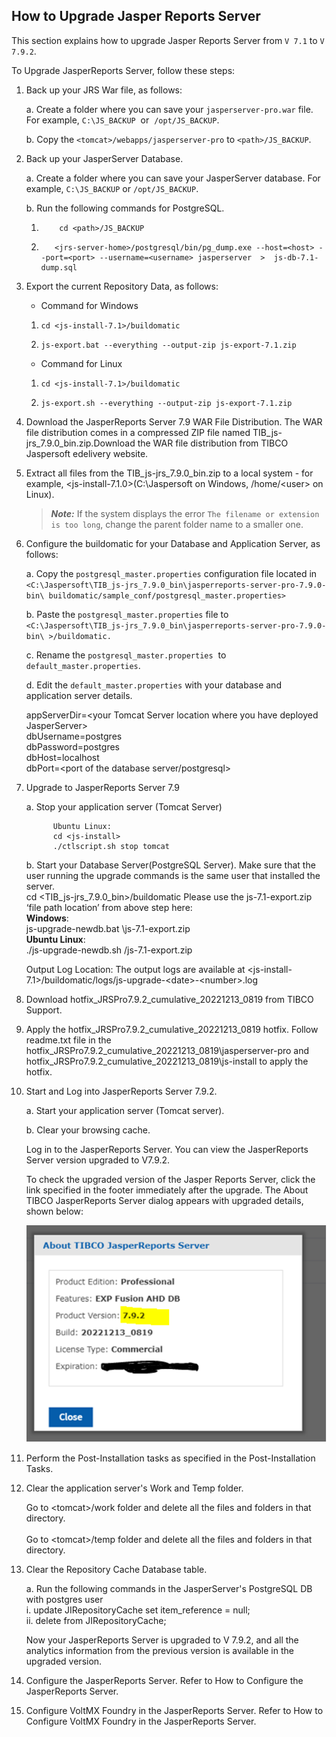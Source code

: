                          

How to Upgrade Jasper Reports Server
------------------------------------

This section explains how to upgrade Jasper Reports Server from `V 7.1` to `V 7.9.2`.


To Upgrade JasperReports Server, follow these steps:

1.  Back up your JRS War file, as follows:
    
    a.  Create a folder where you can save your `jasperserver-pro.war` file. For example, `C:\JS_BACKUP`  or  `/opt/JS_BACKUP`.
    
    b.  Copy the `<tomcat>/webapps/jasperserver-pro` to `<path>/JS_BACKUP`.  
    
2.  Back up your JasperServer Database.
    
    a.  Create a folder where you can save your JasperServer database. For example, `C:\JS_BACKUP` or `/opt/JS_BACKUP`.  

    b.  Run the following commands for PostgreSQL.
    
    1.  ```
            cd <path>/JS_BACKUP
        ```

    2.  ```
           <jrs-server-home>/postgresql/bin/pg_dump.exe --host=<host> --port=<port> --username=<username> jasperserver  >  js-db-7.1-dump.sql
        ```

3.  Export the current Repository Data, as follows:

    *   Command for Windows

    1.  ```
        cd <js-install-7.1>/buildomatic
        ```

    2.  ```
        js-export.bat --everything --output-zip js-export-7.1.zip
        ```

    *   Command for Linux
        
    1.  ```
        cd <js-install-7.1>/buildomatic
        ```

    2.  ```
        js-export.sh --everything --output-zip js-export-7.1.zip
        ```

4.  Download the JasperReports Server 7.9 WAR File Distribution. The WAR file distribution comes in a compressed ZIP file named TIB_js-jrs_7.9.0_bin.zip.Download the WAR file distribution from TIBCO Jaspersoft edelivery website.


5.  Extract all files from the TIB_js-jrs_7.9.0_bin.zip to a local system - for example, &lt;js-install-7.1.0&gt;(C:\Jaspersoft on Windows, /home/&lt;user&gt; on Linux).

    > **_Note:_** If the system displays the error `The filename or extension is too long`, change the parent folder name to a smaller one.

6.  Configure the buildomatic for your Database and Application Server, as follows:

    a.  Copy the `postgresql_master.properties` configuration file located in `<C:\Jaspersoft\TIB_js-jrs_7.9.0_bin\jasperreports-server-pro-7.9.0-bin\ buildomatic/sample_conf/postgresql_master.properties>`  

    b.  Paste the `postgresql_master.properties` file to `<C:\Jaspersoft\TIB_js-jrs_7.9.0_bin\jasperreports-server-pro-7.9.0-bin\ >/buildomatic.` 

    c.  Rename the `postgresql_master.properties`  to  `default_master.properties`.
    

    d.  Edit the `default_master.properties` with your database and application server details.  

      appServerDir=&lt;your Tomcat Server location where you have deployed JasperServer&gt; <br>
      dbUsername=postgres <br>
      dbPassword=postgres <br>
      dbHost=localhost <br>
      dbPort=&lt;port of the database server/postgresql&gt;  

7.  Upgrade to JasperReports Server 7.9

     a.  Stop your application server (Tomcat Server)

    ```
          Ubuntu Linux:
          cd <js-install>
          ./ctlscript.sh stop tomcat
    ```

     b.	Start your Database Server(PostgreSQL Server).
        Make sure that the user running the upgrade commands is the same user that installed the server. <br>
        cd &lt;TIB_js-jrs_7.9.0_bin&gt;/buildomatic
        Please use the js-7.1-export.zip ‘file path location’ from above step here: <br>
        <b>Windows</b>:<br>
        js-upgrade-newdb.bat <path>\js-7.1-export.zip <br>
        <b>Ubuntu Linux</b>:<br>
        ./js-upgrade-newdb.sh <path>/js-7.1-export.zip  <br>


     Output Log Location: The output logs are available at &lt;js-install-7.1&gt;/buildomatic/logs/js-upgrade-&lt;date&gt;-&lt;number&gt;.log

8. Download hotfix_JRSPro7.9.2_cumulative_20221213_0819 from TIBCO Support.

9. Apply the hotfix_JRSPro7.9.2_cumulative_20221213_0819 hotfix. Follow readme.txt file in the hotfix_JRSPro7.9.2_cumulative_20221213_0819\jasperserver-pro and hotfix_JRSPro7.9.2_cumulative_20221213_0819\js-install to apply the hotfix.


10.	Start and Log into JasperReports Server 7.9.2.

    a.	Start your application server (Tomcat server).

    b.	Clear your browsing cache.  

    Log in to the JasperReports Server. You can view the JasperReports Server version upgraded to V7.9.2. <br>
    
    To check the upgraded version of the Jasper Reports Server, click the link specified in the footer immediately after the upgrade. The About TIBCO JasperReports Server dialog appears with upgraded details, shown below:

    ![](Resources/Images/Upgrade1.png)


11. Perform the Post-Installation tasks as specified in the Post-Installation Tasks.

12.	Clear the application server's Work and Temp folder.

    Go to  &lt;tomcat&gt;/work folder and delete all the files and folders in that directory.  <br>  
    Go to  &lt;tomcat&gt;/temp folder and delete all the files and folders in that directory.

13.	Clear the Repository Cache Database table.

    a.	Run the following commands in the JasperServer's PostgreSQL DB with postgres user  
    i.	update JIRepositoryCache set item_reference = null;  
    ii.	delete from JIRepositoryCache;  

    Now your JasperReports Server is upgraded to V 7.9.2, and all the analytics information from the previous version is available in the upgraded version.  


14.	Configure the JasperReports Server. Refer to How to Configure the JasperReports Server.

15.	Configure VoltMX Foundry in the JasperReports Server. Refer to How to Configure VoltMX Foundry in the JasperReports Server.





